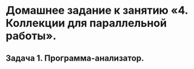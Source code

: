 # Домашнее задание к занятию «4. Коллекции для параллельной работы».
## Задача 1. Программа-анализатор.
